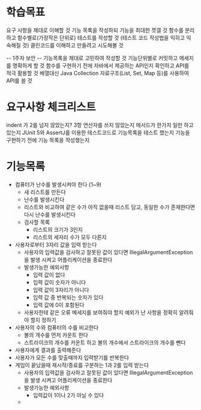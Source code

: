# 학습목표
요구 사항을 제대로 이해할 것
기능 목록을 작성하되 기능을 최대한 쪼갤 것
함수를 분리하고 함수별로(가장작은 단위로) 테스트를 작성할 것
(테스트 코드 작성법을 익히고 익숙해질 것)
클린코드를 이해하고 만들려고 시도해볼 것

-- 1주차 보안 --
기능목록을 제대로 고민하여 작성할 것
기능단위별로 커밋하고 메세지를 명확하게 할 것
함수를 구현하기 전에 자바에서 제공하는 API인지 확인하고 API를 적극 활용할 것
배열대신 Java Collection 자료구조(List, Set, Map 등)를 사용하여 API를 쓸 것

# 요구사항 체크리스트
indent 가 2를 넘지 않았는지?
3항 연산자를 쓰지 않았는지
메서드가 한가지 일만 하고 있는지
JUnit 5와 AssertJ를 이용한 테스트코드로 기능목록을 테스트 했는지
기능을 구현하기 전에 기능 목록을 작성했는지


# 기능목록
* 컴퓨터가 난수를 발생시켜야 한다 (1~9)
  - 새 리스트를 만든다
  - 난수를 발생시킨다
  - 리스트와 비교하여 같은 수가 아직 없을때 리스트 담고, 동일한 수가 존재한다면 다시 난수를 발생시킨다
  - 검사할 목록
    + 리스트의 크기가 3인지
    + 리스트의 세자리 수가 모두 다른지
* 사용자로부터 3자리 값을 입력 받는다
  - 사용자의 입력값을 검사하고 잘못된 값이 있다면 IllegalArgumentException을 발생 시켜고 어플리케이션을 종료한다
  - 발생가능한 예외사항
    + 입력 값이 없다
    + 입력 값이 숫자가 아니다
    + 입력 값이 3자리가 아니다
    + 입력 값 중 반복되는 숫자가 있다
    + 입력 값에 0이 포함된다
  - 사용자한테 같은 오류 메세지를 보여줘야 할지 예외가 난 사항을 정확히 알려줘야 할지 정하기
* 사용자의 수와 컴퓨터의 수를 비교한다 
  - 볼의 개수를 먼저 카운트 한다
  - 스트라이크의 개수를 카운트 하고 볼의 개수에서 스트라이크의 개수를 뺀다
* 사용자에게 결과를 출력해준다
* 사용자가 모든 수를 맞출때까지 입력받기를 반복한다
* 게임이 끝났을때 재시작/종료를 구분하는 1과 2를 입력 받는다
  - 사용자의 입력값을 검사하고 잘못된 값이 있다면 IllegalArgumentException을 발생 시켜고 어플리케이션을 종료한다
  - 발생가능한 예외사항
    + 입력값이 1이나 2가 아닐 수 있다
  -
